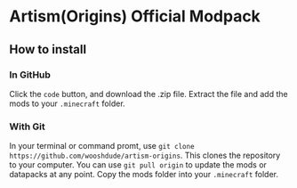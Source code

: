 # Artism(Origins) Official Modpack

## How to install
### In GitHub
Click the `code` button, and download the .zip file. Extract the file and add the mods to your `.minecraft` folder. 

### With Git
In your terminal or command promt, use `git clone https://github.com/wooshdude/artism-origins`. This clones the repository to your computer. You can use `git pull origin` to update the mods or datapacks at any point. Copy the mods folder into your `.minecraft` folder.
